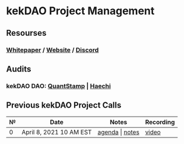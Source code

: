 # **kekDAO Project Management**

## **Resourses**
### [Whitepaper]() / [Website](https://universe.xyz/) / [Discord](https://discord.gg/YDUsnvyu)

## **Audits**
### kekDAO DAO: [QuantStamp](https://github.com/kekDAO/kekDAO-PM/blob/master/audits/Quantstamp-DAO.pdf) | [Haechi](https://github.com/kekDAO/kekDAO-PM/blob/master/audits/HAECHI-DAO.pdf)

## Previous kekDAO Project Calls

 №  | Date                             | Notes          | Recording            |
--- | -------------------------------- | -------------- | -------------------- |
 0  | April 8, 2021 10 AM EST       | [agenda]() \| [notes]()     | [video]() |
